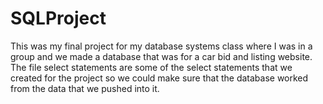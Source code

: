 # SQLProject
This was my final project for my database systems class where I was in a group and we made a database that was for a car bid and listing website.
The file select statements are some of the select statements that we created for the project so we could make sure that the database worked from the data that we pushed into it.
